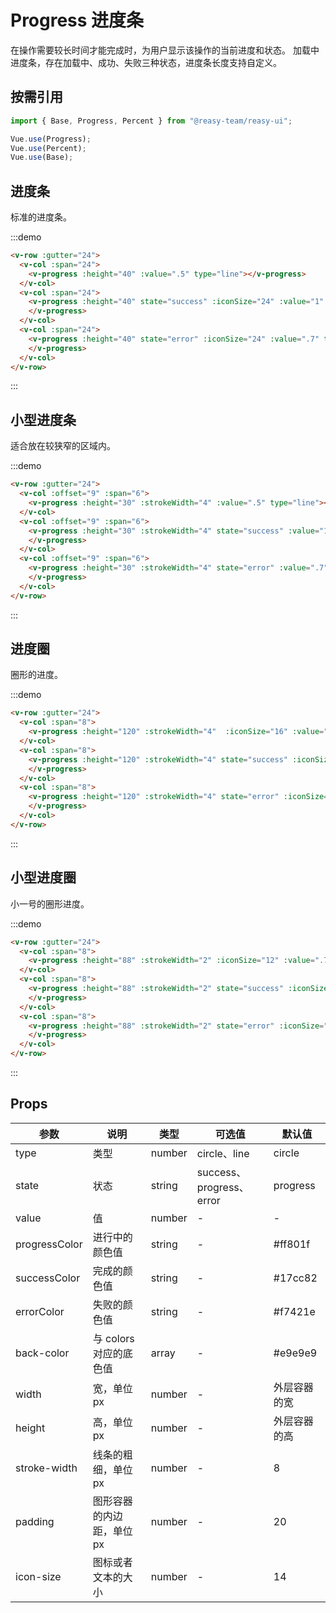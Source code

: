 # Progress 进度条

在操作需要较长时间才能完成时，为用户显示该操作的当前进度和状态。 加载中进度条，存在加载中、成功、失败三种状态，进度条长度支持自定义。

## 按需引用

```js
import { Base, Progress, Percent } from "@reasy-team/reasy-ui";

Vue.use(Progress);
Vue.use(Percent);
Vue.use(Base);
```

## 进度条

标准的进度条。

:::demo

```html
<v-row :gutter="24">
  <v-col :span="24">
    <v-progress :height="40" :value=".5" type="line"></v-progress>
  </v-col>
  <v-col :span="24">
    <v-progress :height="40" state="success" :iconSize="24" :value="1" type="line">
    </v-progress>
  </v-col>
  <v-col :span="24">
    <v-progress :height="40" state="error" :iconSize="24" :value=".7" type="line">
    </v-progress>
  </v-col>
</v-row>
```

:::

## 小型进度条

适合放在较狭窄的区域内。

:::demo

```html
<v-row :gutter="24">
  <v-col :offset="9" :span="6">
    <v-progress :height="30" :strokeWidth="4" :value=".5" type="line"></v-progress>
  </v-col>
  <v-col :offset="9" :span="6">
    <v-progress :height="30" :strokeWidth="4" state="success" :value="1" type="line">
    </v-progress>
  </v-col>
  <v-col :offset="9" :span="6">
    <v-progress :height="30" :strokeWidth="4" state="error" :value=".7" type="line">
    </v-progress>
  </v-col>
</v-row>
```

:::



## 进度圈

圈形的进度。

:::demo

```html
<v-row :gutter="24">
  <v-col :span="8">
    <v-progress :height="120" :strokeWidth="4"  :iconSize="16" :value=".7"></v-progress>
  </v-col>
  <v-col :span="8">
    <v-progress :height="120" :strokeWidth="4" state="success" :iconSize="24" :value="1">
    </v-progress>
  </v-col>
  <v-col :span="8">
    <v-progress :height="120" :strokeWidth="4" state="error" :iconSize="24" :value=".7">
    </v-progress>
  </v-col>
</v-row>

```

:::

## 小型进度圈

小一号的圈形进度。

:::demo

```html
<v-row :gutter="24">
  <v-col :span="8">
    <v-progress :height="88" :strokeWidth="2" :iconSize="12" :value=".7"></v-progress>
  </v-col>
  <v-col :span="8">
    <v-progress :height="88" :strokeWidth="2" state="success" :iconSize="16" :value="1">
    </v-progress>
  </v-col>
  <v-col :span="8">
    <v-progress :height="88" :strokeWidth="2" state="error" :iconSize="16" :value=".7">
    </v-progress>
  </v-col>
</v-row>

```

:::

## Props

| 参数         | 说明                      | 类型   | 可选值       | 默认值       |
| ------------ | ------------------------- | ------ | ------------ | ------------ |
| type         | 类型                      | number | circle、line | circle       |
| state        | 状态                      | string | success、progress、error  | progress    |
| value        | 值                        | number | -            | -            |
| progressColor | 进行中的颜色值          | string  | -            | #ff801f  |
| successColor  | 完成的颜色值          | string  | -            | #17cc82         |
| errorColor  | 失败的颜色值          | string  | -            | #f7421e         |
| back-color   | 与 colors 对应的底色值    | array  | -            | #e9e9e9  |
| width        | 宽，单位 px               | number | -            | 外层容器的宽 |
| height       | 高，单位 px               | number | -            | 外层容器的高 |
| stroke-width | 线条的粗细，单位 px       | number | -            | 8            |
| padding      | 图形容器的内边距，单位 px | number | -            | 20           |
| icon-size    | 图标或者文本的大小 | number | -            | 14         |

